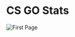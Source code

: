 # CS GO Stats


![First Page](https://user-images.githubusercontent.com/50907344/85961378-516e8d80-b9aa-11ea-9829-30804be1cf2b.png)
